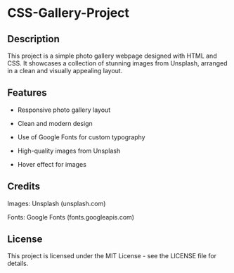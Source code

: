 # CSS-Gallery-Project
## Description
This project is a simple photo gallery webpage designed with HTML and CSS. It showcases a collection of stunning images from Unsplash, arranged in a clean and visually appealing layout.

## Features
- Responsive photo gallery layout

- Clean and modern design

- Use of Google Fonts for custom typography

- High-quality images from Unsplash

- Hover effect for images

## Credits
Images: Unsplash (unsplash.com)

Fonts: Google Fonts (fonts.googleapis.com)

## License
This project is licensed under the MIT License - see the LICENSE file for details.